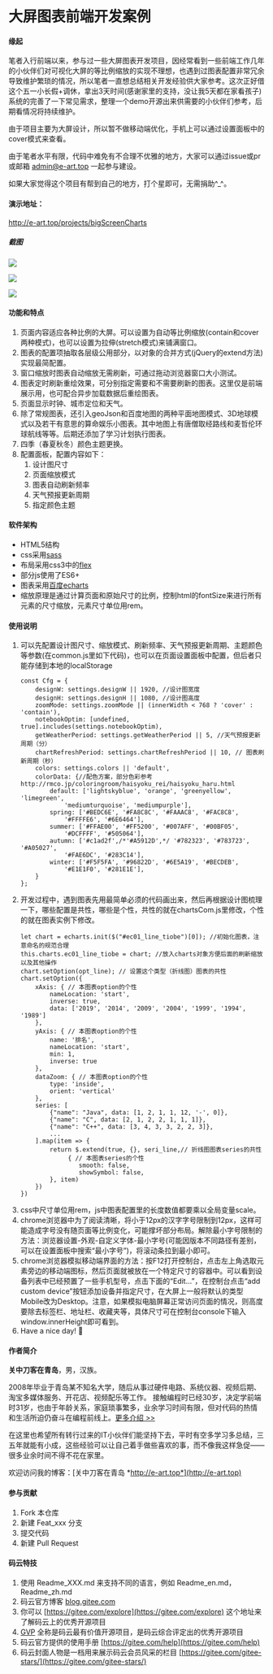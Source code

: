 # 大屏图表前端开发案例

#### 缘起
笔者入行前端以来，参与过一些大屏图表开发项目，因经常看到一些前端工作几年的小伙伴们对可视化大屏的等比例缩放的实现不理想，也遇到过图表配置非常冗余导致维护繁琐的情况，所以笔者一直想总结相关开发经验供大家参考。这次正好借这个五一小长假+调休，拿出3天时间(感谢家里的支持，没让我5天都在家看孩子)系统的完善了一下常见需求，整理一个demo开源出来供需要的小伙伴们参考，后期看情况将持续维护。

由于项目主要为大屏设计，所以暂不做移动端优化，手机上可以通过设置面板中的cover模式来查看。

由于笔者水平有限，代码中难免有不合理不优雅的地方，大家可以通过issue或pr或邮箱 admin@e-art.top 一起参与建设。

如果大家觉得这个项目有帮到自己的地方，打个星即可，无需捐助^_^。

#### 演示地址：
http://e-art.top/projects/bigScreenCharts
##### 截图
![](https://img-blog.csdnimg.cn/20190621142010866.png?x-oss-process=image/watermark,type_ZmFuZ3poZW5naGVpdGk,shadow_10,text_aHR0cHM6Ly9ibG9nLmNzZG4ubmV0L2Rhb2tlX2xp,size_16,color_FFFFFF,t_70)

![](https://img-blog.csdnimg.cn/20190918220813794.png?x-oss-process=image/watermark,type_ZmFuZ3poZW5naGVpdGk,shadow_10,text_aHR0cHM6Ly9ibG9nLmNzZG4ubmV0L2Rhb2tlX2xp,size_16,color_FFFFFF,t_70)

![](https://img-blog.csdnimg.cn/20190918222401610.png?x-oss-process=image/watermark,type_ZmFuZ3poZW5naGVpdGk,shadow_10,text_aHR0cHM6Ly9ibG9nLmNzZG4ubmV0L2Rhb2tlX2xp,size_16,color_FFFFFF,t_70)
#### 功能和特点
1. 页面内容适应各种比例的大屏。可以设置为自动等比例缩放(contain和cover两种模式)，也可以设置为拉伸(stretch模式)来铺满窗口。
2. 图表的配置项抽取各层级公用部分，以对象的合并方式(jQuery的extend方法)实现最简配置。
3. 窗口缩放时图表自动缩放无需刷新，可通过拖动浏览器窗口大小测试。
4. 图表定时刷新重绘效果，可分别指定需要和不需要刷新的图表。这里仅是前端展示用，也可配合异步加载数据后重绘图表。
5. 页面显示时钟、城市定位和天气。
6. 除了常规图表，还引入geoJson和百度地图的两种平面地图模式、3D地球模式以及若干有意思的算命娱乐小图表。其中地图上有唐僧取经路线和麦哲伦环球航线等等。后期还添加了学习计划执行图表。
6. 四季（春夏秋冬）颜色主题更换。
7. 配置面板，配置内容如下：
    1. 设计图尺寸
    2. 页面缩放模式
    3. 图表自动刷新频率
    4. 天气预报更新周期
    5. 指定颜色主题

#### 软件架构
* HTML5结构
* css采用[sass](https://www.sass.hk/)
* 布局采用css3中的[flex](https://developer.mozilla.org/zh-CN/docs/Learn/CSS/CSS_layout/Flexbox)
* 部分js使用了ES6+
* 图表采用[百度echarts](http://echarts.baidu.com)
* 缩放原理是通过计算页面和原始尺寸的比例，控制html的fontSize来进行所有元素的尺寸缩放，元素尺寸单位用rem。

#### 使用说明
1. 可以先配置设计图尺寸、缩放模式、刷新频率、天气预报更新周期、主题颜色等参数(在common.js里如下代码)，也可以在页面设置面板中配置，但后者只能存储到本地的localStorage
    ``` 
    const Cfg = {
        designW: settings.designW || 1920, //设计图宽度
        designH: settings.designH || 1080, //设计图高度
        zoomMode: settings.zoomMode || (innerWidth < 768 ? 'cover' : 'contain'),
        notebookOptim: [undefined, true].includes(settings.notebookOptim),
        getWeatherPeriod: settings.getWeatherPeriod || 5, //天气预报更新周期（分）
        chartRefreshPeriod: settings.chartRefreshPeriod || 10, // 图表刷新周期（秒）
        colors: settings.colors || 'default',
        colorData: {//配色方案，部分色彩参考 http://rmco.jp/coloringroom/haisyoku_rei/haisyoku_haru.html
            default: ['lightskyblue', 'orange', 'greenyellow', 'limegreen',
                'mediumturquoise', 'mediumpurple'],
            spring: ['#BEDC6E', '#FA8C8C', '#FAAAC8', '#FAC8C8',
                '#FFFFE6', '#6E6464'],
            summer: ['#FFAE00', '#FF5200', '#007AFF', '#00BF05',
                '#DCFFFF', '#505064'],
            autumn: ['#c1ad2f',/*'#A5912D',*/ '#782323', '#783723', '#A05027',
                '#FAE6DC', '#283C14'],
            winter: ['#F5F5FA', '#96822D', '#6E5A19', '#BECDEB',
                '#E1E1F0', '#281E1E'],
        }
    };
    ```
    <!--尺寸用62.5%的HTML字号，即1rem=10px。-->
2. 开发过程中，遇到图表先用最简单必须的代码画出来，然后再根据设计图梳理一下，哪些配置是共性，哪些是个性，共性的就在chartsCom.js里修改，个性的就在图表实例下修改。
    ```
    let chart = echarts.init($("#ec01_line_tiobe")[0]); //初始化图表，注意命名的规范合理
    this.charts.ec01_line_tiobe = chart; //放入charts对象方便后面的刷新缩放以及其他操作
    chart.setOption(opt_line); // 设置这个类型（折线图）图表的共性
    chart.setOption({
        xAxis: { // 本图表option的个性
            nameLocation: 'start',
            inverse: true,
            data: ['2019', '2014', '2009', '2004', '1999', '1994', '1989']
        },
        yAxis: { // 本图表option的个性
            name: '排名',
            nameLocation: 'start',
            min: 1,
            inverse: true
        },
        dataZoom: { // 本图表option的个性
            type: 'inside',
            orient: 'vertical'
        },
        series: [
            {"name": "Java", data: [1, 2, 1, 1, 12, '-', 0]},
            {"name": "C", data: [2, 1, 2, 2, 1, 1, 1]},
            {"name": "C++", data: [3, 4, 3, 3, 2, 2, 3]},
            ...
        ].map(item => {
            return $.extend(true, {}, seri_line,// 折线图图表series的共性
                 { // 本图表series的个性
                    smooth: false,
                    showSymbol: false,
            }, item)
        })
    })
    ```
3. css中尺寸单位用rem，js中图表配置里的长度数值都要乘以全局变量scale。
4. chrome浏览器中为了阅读清晰，将小于12px的汉字字号限制到12px，这样可能造成字号没有随页面等比例变化，可能撑坏部分布局。解除最小字号限制的方法：浏览器设置-外观-自定义字体-最小字号(可能因版本不同路径有差别，可以在设置面板中搜索“最小字号”)，将滚动条拉到最小即可。
5. chrome浏览器模拟移动端界面的方法：按F12打开控制台，点击左上角选取元素旁边的移动端图标，然后页面就被放在一个特定尺寸的容器中。可以看到设备列表中已经预置了一些手机型号，点击下面的“Edit...”，在控制台点击“add custom device”按钮添加设备并指定尺寸，在大屏上一般将默认的类型Mobile改为Desktop。注意，如果模拟电脑屏幕正常访问页面的情况，则高度要除去标签栏、地址栏、收藏夹等，具体尺寸可在控制台console下输入window.innerHeight即可看到。
6. Have a nice day! 🍵

#### 作者简介
**关中刀客在青岛**，男，汉族。

2008年毕业于青岛某不知名大学，随后从事过硬件电路、系统仪器、视频后期、淘宝多媒体服务、开花店、视频配乐等工作。
接触编程时已经30岁，决定学前端时31岁，也由于年龄关系，家庭琐事繁多，业余学习时间有限，但对代码的热情和生活所迫仍奋斗在编程前线上。[更多介绍 >>](http://e-art.top/page/aboutMe.html)

在这里也希望所有转行过来的IT小伙伴们能坚持下去，平时有空多学习多总结，三五年就能有小成，这些经验可以让自己着手做些喜欢的事，而不像我这样急促——很多业余时间不得不花在家里。

欢迎访问我的博客：[关中刀客在青岛 *http://e-art.top*](http://e-art.top)

#### 参与贡献

1. Fork 本仓库
2. 新建 Feat_xxx 分支
3. 提交代码
4. 新建 Pull Request


#### 码云特技

1. 使用 Readme\_XXX.md 来支持不同的语言，例如 Readme\_en.md，Readme\_zh.md
2. 码云官方博客 [blog.gitee.com](https://blog.gitee.com)
3. 你可以 [https://gitee.com/explore](https://gitee.com/explore) 这个地址来了解码云上的优秀开源项目
4. [GVP](https://gitee.com/gvp) 全称是码云最有价值开源项目，是码云综合评定出的优秀开源项目
5. 码云官方提供的使用手册 [https://gitee.com/help](https://gitee.com/help)
6. 码云封面人物是一档用来展示码云会员风采的栏目 [https://gitee.com/gitee-stars/](https://gitee.com/gitee-stars/)
